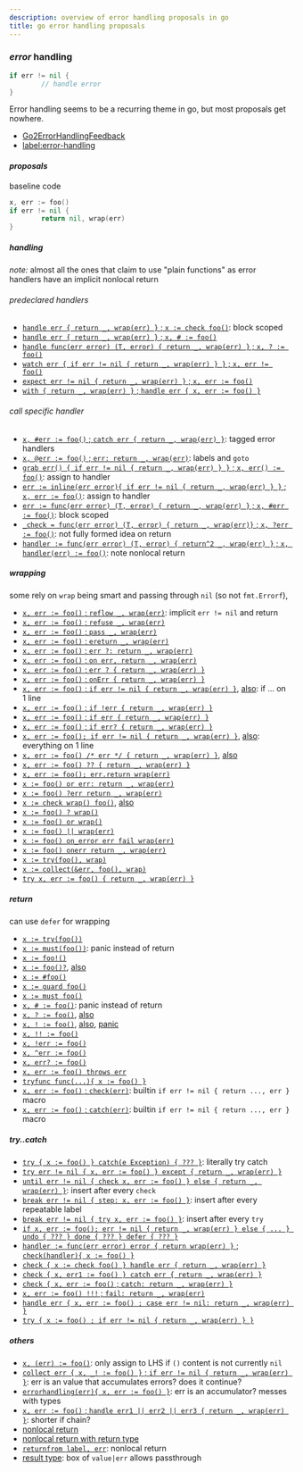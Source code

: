 ```yaml
---
description: overview of error handling proposals in go
title: go error handling proposals
---
```


### _error_ handling

```go
if err != nil {
        // handle error
}
```

Error handling seems to be a recurring theme in go,
but most proposals get nowhere.

- [Go2ErrorHandlingFeedback](https://github.com/golang/go/wiki/Go2ErrorHandlingFeedback)
- [label:error-handling](https://github.com/golang/go/issues?q=is%3Aissue+label%3Aerror-handling)

#### _proposals_

baseline code

```go
x, err := foo()
if err != nil {
        return nil, wrap(err)
}
```

##### _handling_

_note:_ almost all the ones that claim to use "plain functions" as error handlers have an implicit nonlocal return

###### _predeclared_ handlers

- [`handle err { return _, wrap(err) }` ; `x := check foo()`](https://go.googlesource.com/proposal/+/master/design/go2draft-error-handling.md): block scoped
- [`handle err { return _, wrap(err) }` ; `x, # := foo()`](https://gist.github.com/oktalz/f04f36a3c2f61af22c7a6e06095d18eb)
- [`handle func(err error) (T, error) { return _, wrap(err) }` ; `x, ? := foo()`](https://github.com/rockmenjack/go-2-proposals/blob/master/error_handling.md)
- [`watch err { if err != nil { return _, wrap(err) } }` ; `x, err != foo()`](https://github.com/golang/go/issues/40821)
- [`expect err != nil { return _, wrap(err) }` ; `x, err := foo()`](https://github.com/golang/go/issues/32804)
- [`with { return _, wrap(err) }` ; `handle err { x, err := foo() }`](https://github.com/golang/go/issues/32795)

###### _call_ specific handler

- [`x, #err := foo()` ; `catch err { return _, wrap(err) }`](https://github.com/golang/go/issues/27519): tagged error handlers
- [`x, @err := foo()` ; `err: return _, wrap(err)`](https://gist.github.com/dpremus/3b141157e7e47418ca6ccb1fc0210fc7): labels and `goto`
- [`grab err() { if err != nil { return _, wrap(err) } }` ; `x, err() := foo()`](https://didenko.github.io/grab/grab_worth_it_0.1.1.html#12): assign to handler
- [`err := inline(err error){ if err != nil { return _, wrap(err) } }` ; `x, err := foo()`](https://github.com/gooid/gonotes/blob/master/inline_style_error_handle.md): assign to handler
- [`err := func(err error) (T, error) { return _, wrap(err) }` ; `x, #err := foo()`](https://gist.github.com/the-gigi/3c1acfc521d7991309eec140f40ccc2b): block scoped
- [`_check = func(err error) (T, error) { return _, wrap(err)}` ; `x, ?err := foo()`](https://gist.github.com/8lall0/cb43e1fa4aae42bc709b138bda02284e): not fully formed idea on return
- [`handler := func(err error) (T, error) { return^2 _, wrap(err) }` ; `x, handler(err) := foo()`](https://github.com/golang/go/issues/32473): note nonlocal return

##### _wrapping_

some rely on `wrap` being smart and passing through `nil` (so not `fmt.Errorf`),

- [`x, err := foo()` ; `reflow _, wrap(err)`](https://github.com/golang/go/issues/21146): implicit `err != nil` and return
- [`x, err := foo()` ; `refuse _, wrap(err)`](https://gist.github.com/alexhornbake/6a4c1c6a0f2a063da6dda1bf6ec0f5f3)
- [`x, err := foo()` ; `pass _, wrap(err)`](https://github.com/golang/go/issues/37141)
- [`x, err := foo()` ; `ereturn _, wrap(err)`](https://github.com/golang/go/issues/38349)
- [`x, err := foo()` ; `err ?: return _, wrap(err)`](https://github.com/golang/go/issues/32946)
- [`x, err := foo()` ; `on err, return _, wrap(err)`](https://github.com/golang/go/issues/32611)
- [`x, err := foo()` ; `err ? { return _, wrap(err) }`](https://github.com/golang/go/issues/33067)
- [`x, err := foo()` ; `onErr { return _, wrap(err) }`](https://github.com/golang/go/issues/32946)
- [`x, err := foo()` ; `if err != nil { return _, wrap(err) }`](https://github.com/golang/go/issues/33113), [also](https://github.com/golang/go/issues/27135): if ... on 1 line
- [`x, err := foo()` ; `if !err { return _, wrap(err) }`](https://gist.github.com/fedir/50158bc351b43378b829948290102470)
- [`x, err := foo()` ; `if err { return _, wrap(err) }`](https://github.com/golang/go/issues/26712)
- [`x, err := foo()` ; `if err? { return _, wrap(err) }`](https://github.com/golang/go/issues/32845)
- [`x, err := foo(); if err != nil { return _, wrap(err) }`](https://gist.github.com/jozef-slezak/93a7d9d3d18d3fce3f8c3990c031f8d0), [also](https://github.com/golang/go/issues/27450): everything on 1 line
- [`x, err := foo() /* err */ { return _, wrap(err) }`](https://github.com/gooid/gonotes/blob/master/inline_style_error_handle.md), [also](https://github.com/golang/go/issues/41908)
- [`x, err := foo() ?? { return _, wrap(err) }`](https://github.com/golang/go/issues/37243)
- [`x, err := foo(); err.return wrap(err)`](https://github.com/golang/go/issues/39372)
- [`x := foo() or err: return _, wrap(err)`](https://github.com/golang/go/issues/33029)
- [`x := foo() ?err return _, wrap(err)`](https://github.com/golang/go/issues/33074)
- [`x := check wrap() foo()`](https://gist.github.com/jozef-slezak/93a7d9d3d18d3fce3f8c3990c031f8d0), [also](https://gist.github.com/morikuni/bbe4b2b0384507b42e6a79d4eca5fc61)
- [`x := foo() ? wrap()`](https://gist.github.com/gregwebs/02479eeef8082cd199d9e6461cd1dab3)
- [`x := foo() or wrap()`](https://github.com/golang/go/issues/36338)
- [`x := foo() || wrap(err)`](https://github.com/golang/go/issues/21161)
- [`x := foo() on_error err fail wrap(err)`](https://medium.com/@peter.gtz/thinking-about-new-ways-of-error-handling-in-go-2-e56d116952f1)
- [`x := foo() onerr return _, wrap(err)`](https://github.com/golang/go/issues/32848)
- [`x := try(foo(), wrap)`](https://github.com/golang/go/issues/32853)
- [`x := collect(&err, foo(), wrap)`](https://github.com/golang/go/issues/32880)
- [`try x, err := foo() { return _, wrap(err) }`](https://github.com/golang/go/issues/39890)

##### _return_

can use `defer` for wrapping

- [`x := try(foo())`](https://go.googlesource.com/proposal/+/master/design/32437-try-builtin.md)
- [`x := must(foo())`](https://github.com/golang/go/issues/32219): panic instead of return
- [`x := foo!()`](https://github.com/golang/go/issues/21155)
- [`x := foo()?`](https://gist.github.com/yaxinlx/1e013fec0e3c2469f97074dbf5d2e2c0), [also](https://github.com/golang/go/issues/39451)
- [`x := #foo()`](https://github.com/golang/go/issues/18721)
- [`x := guard foo()`](https://github.com/golang/go/issues/31442)
- [`x := must foo()`](https://gist.github.com/VictoriaRaymond/d70663a6ec6cdc59816b8806dccf7826)
- [`x, # := foo()`](https://github.com/golang/go/issues/22122): panic instead of return
- [`x, ? := foo()`](https://github.com/golang/go/issues/42214), [also](https://github.com/golang/go/issues/32601)
- [`x, ! := foo()`](https://gist.github.com/lldld/bf93ca94c24f172e95baf8c123427ace), [also](https://github.com/golang/go/issues/33150), [panic](https://github.com/golang/go/issues/35644)
- [`x, !! := foo()`](https://github.com/golang/go/issues/32884)
- [`x, !err := foo()`](https://github.com/golang/go/issues/14066)
- [`x, ^err := foo()`](https://github.com/golang/go/issues/42318)
- [`x, err? := foo()`](https://github.com/golang/go/issues/36390)
- [`x, err := foo() throws err`](https://github.com/golang/go/issues/32852)
- [`tryfunc func(...){ x := foo() }`](https://github.com/golang/go/issues/32964)
- [`x, err := foo()` ; `check(err)`](https://github.com/golang/go/issues/33233): builtin `if err != nil { return ..., err }` macro
- [`x, err := foo()` ; `catch(err)`](https://github.com/golang/go/issues/32811): builtin `if err != nil { return ..., err }` macro

##### _try..catch_

- [`try { x := foo() } catch(e Exception) { ??? }`](https://www.netroby.com/view/3910): literally try catch
- [`try err != nil { x, err := foo() } except { return _, wrap(err) }`](https://github.com/golang/go/issues/33387)
- [`until err != nil { check x, err := foo() } else { return _, wrap(err) }`](https://gist.github.com/coquebg/afe44e410f883a313dc849da3e1ff34c): insert after every `check`
- [`break err != nil { step: x, err := foo() }`](https://github.com/golang/go/issues/27075): insert after every repeatable label
- [`break err != nil { try x, err := foo() }`](https://github.com/golang/go/issues/27075): insert after every `try`
- [`if x, err := foo(); err != nil { return _, wrap(err) } else { ... } undo { ??? } done { ??? } defer { ??? }`](https://gist.github.com/jansemmelink/235228a0fb56d0eeba8085ab5f8178f3)
- [`handler := func(err error) error { return wrap(err) }` ; `check(handler){ x := foo() }`](https://devmethodologies.blogspot.com/2018/10/go-error-handling-using-closures.html)
- [`check { x := check foo() } handle err { return _, wrap(err) }`](https://gist.github.com/mathieudevos/2bdae70596aca711e50d1f2ff6d7b7cb)
- [`check { x, err1 := foo() } catch err { return _, wrap(err) }`](https://gist.github.com/eau-de-la-seine/9e2e74d6369aef4a76aa50976e34de6d)
- [`check { x, err := foo()` ; `catch: return _, wrap(err) }`](https://github.com/golang/go/issues/32968)
- [`x, err := foo() !!!` ; `fail: return _, wrap(err)`](https://github.com/golang/go/issues/34140)
- [`handle err { x, err := foo() ; case err != nil: return _, wrap(err) }`](https://github.com/golang/go/issues/35086)
- [`try { x := foo() ; if err != nil { return _, wrap(err) } }`](https://github.com/golang/go/issues/35179)

##### _others_

- [`x, (err) := foo()`](https://github.com/golang/go/issues/21732): only assign to LHS if `()` content is not currently `nil`
- [`collect err { x, _! := foo() }` ; `if err != nil { return _, wrap(err) }`](https://github.com/golang/go/issues/25626): err is an value that accumulates errors? does it continue?
- [`errorhandling(err){ x, err := foo() }`](https://github.com/Konstantin8105/Go2ErrorTree): err is an accumulator? messes with types
- [`x, err := foo()` ; `handle err1 || err2 || err3 { return _, wrap(err) }`](https://gist.github.com/Kiura/4826db047e22b7720d378ac9ac642027): shorter if chain?
- [nonlocal return](https://github.com/golang/go/issues/35093)
- [nonlocal return with return type](https://github.com/golang/go/issues/42811)
- [`returnfrom label, err`](https://gist.github.com/spakin/86ea86ca48aefc78b672636914f4fc23): nonlocal return
- [result type](https://github.com/golang/go/issues/19991): box of `value|err` allows passthrough
